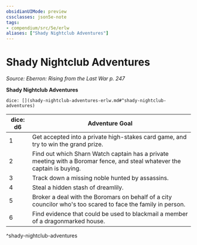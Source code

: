 ```yaml
---
obsidianUIMode: preview
cssclasses: json5e-note
tags:
- compendium/src/5e/erlw
aliases: ["Shady Nightclub Adventures"]
---
```

# Shady Nightclub Adventures
*Source: Eberron: Rising from the Last War p. 247* 

**Shady Nightclub Adventures**

`dice: [](shady-nightclub-adventures-erlw.md#^shady-nightclub-adventures)`

| dice: d6 | Adventure Goal |
|----------|----------------|
| 1 | Get accepted into a private high-stakes card game, and try to win the grand prize. |
| 2 | Find out which Sharn Watch captain has a private meeting with a Boromar fence, and steal whatever the captain is buying. |
| 3 | Track down a missing noble hunted by assassins. |
| 4 | Steal a hidden stash of dreamlily. |
| 5 | Broker a deal with the Boromars on behalf of a city councilor who's too scared to face the family in person. |
| 6 | Find evidence that could be used to blackmail a member of a dragonmarked house. |
^shady-nightclub-adventures